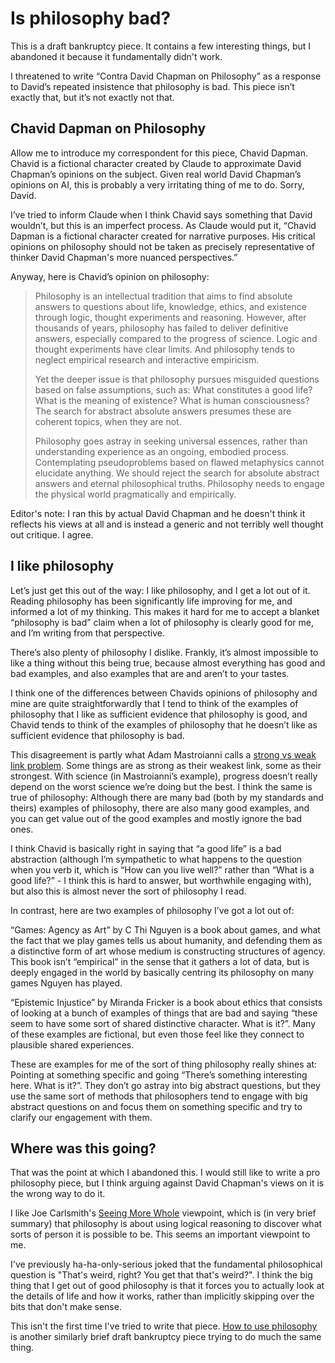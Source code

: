 # Is philosophy bad?

This is a draft bankruptcy piece. It contains a few interesting things, but I abandoned it because it fundamentally didn't work.

I threatened to write “Contra David Chapman on Philosophy” as a response to David’s repeated insistence that philosophy is bad. This piece isn’t exactly that, but it’s not exactly not that.

## Chavid Dapman on Philosophy

Allow me to introduce my correspondent for this piece, Chavid Dapman. Chavid is a fictional character created by Claude to approximate David Chapman’s opinions on the subject. Given real world David Chapman’s opinions on AI, this is probably a very irritating thing of me to do. Sorry, David.

I’ve tried to inform Claude when I think Chavid says something that David wouldn’t, but this is an imperfect process. As Claude would put it, “Chavid Dapman is a fictional character created for narrative purposes. His critical opinions on philosophy should not be taken as precisely representative of thinker David Chapman's more nuanced perspectives.”

Anyway, here is Chavid’s opinion on philosophy:

> Philosophy is an intellectual tradition that aims to find absolute answers to questions about life, knowledge, ethics, and existence through logic, thought experiments and reasoning. However, after thousands of years, philosophy has failed to deliver definitive answers, especially compared to the progress of science. Logic and thought experiments have clear limits. And philosophy tends to neglect empirical research and interactive empiricism.
> 
> Yet the deeper issue is that philosophy pursues misguided questions based on false assumptions, such as: What constitutes a good life? What is the meaning of existence? What is human consciousness? The search for abstract absolute answers presumes these are coherent topics, when they are not.
> 
> Philosophy goes astray in seeking universal essences, rather than understanding experience as an ongoing, embodied process. Contemplating pseudoproblems based on flawed metaphysics cannot elucidate anything. We should reject the search for absolute abstract answers and eternal philosophical truths. Philosophy needs to engage the physical world pragmatically and empirically.

Editor's note: I ran this by actual David Chapman and he doesn't think it reflects his views at all and is instead a generic and not terribly well thought out critique. I agree. 

## I like philosophy

Let’s just get this out of the way: I like philosophy, and I get a lot out of it. Reading philosophy has been significantly life improving for me, and informed a lot of my thinking. This makes it hard for me to accept a blanket “philosophy is bad” claim when a lot of philosophy is clearly good for me, and I’m writing from that perspective.

There’s also plenty of philosophy I dislike. Frankly, it’s almost impossible to like a thing without this being true, because almost everything has good and bad examples, and also examples that are and aren’t to your tastes.

I think one of the differences between Chavids opinions of philosophy and mine are quite straightforwardly that I tend to think of the examples of philosophy that I like as sufficient evidence that philosophy is good, and Chavid tends to think of the examples of philosophy that he doesn’t like as sufficient evidence that philosophy is bad.

This disagreement is partly what Adam Mastroianni calls a [strong vs weak link problem](https://www.experimental-history.com/p/science-is-a-strong-link-problem). Some things are as strong as their weakest link, some as their strongest. With science (in Mastroianni’s example), progress doesn’t really depend on the worst science we’re doing but the best. I think the same is true of philosophy: Although there are many bad (both by my standards and theirs) examples of philosophy, there are also many good examples, and you can get value out of the good examples and mostly ignore the bad ones.

I think Chavid is basically right in saying that “a good life” is a bad abstraction (although I’m sympathetic to what happens to the question when you verb it, which is “How can you live well?” rather than “What is a good life?” - I think this is hard to answer, but worthwhile engaging with), but also this is almost never the sort of philosophy I read.

In contrast, here are two examples of philosophy I’ve got a lot out of:

“Games: Agency as Art” by C Thi Nguyen is a book about games, and what the fact that we play games tells us about humanity, and defending them as a distinctive form of art whose medium is constructing structures of agency. This book isn’t “empirical” in the sense that it gathers a lot of data, but is deeply engaged in the world by basically centring its philosophy on many games Nguyen has played.

“Epistemic Injustice” by Miranda Fricker is a book about ethics that consists of looking at a bunch of examples of things that are bad and saying “these seem to have some sort of shared distinctive character. What is it?”. Many of these examples are fictional, but even those feel like they connect to plausible shared experiences.

These are examples for me of the sort of thing philosophy really shines at: Pointing at something specific and going “There’s something interesting here. What is it?”. They don’t go astray into big abstract questions, but they use the same sort of methods that philosophers tend to engage with big abstract questions on and focus them on something specific and try to clarify our engagement with them. 

## Where was this going?

That was the point at which I abandoned this. I would still like to write a pro philosophy piece, but I think arguing against David Chapman's views on it is the wrong way to do it.

I like Joe Carlsmith's [Seeing More Whole](https://joecarlsmith.com/2023/02/17/seeing-more-whole) viewpoint, which is (in very brief summary) that philosophy is about using logical reasoning to discover what sorts of person it is possible to be. This seems an important viewpoint to me.

I've previously ha-ha-only-serious joked that the fundamental philosophical question is "That's weird, right? You get that that's weird?". I think the big thing that I get out of good philosophy is that it forces you to actually look at the details of life and how it works, rather than implicitly skipping over the bits that don't make sense.

This isn't the first time I've tried to write that piece. [How to use philosophy](https://notebook.drmaciver.com/posts/2022-06-05-14:43.html) is another similarly brief draft bankruptcy piece trying to do much the same thing.
